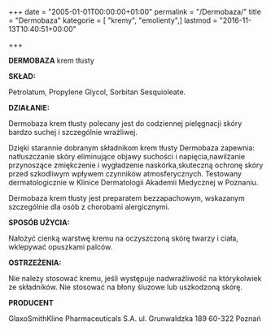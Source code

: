 +++
date = "2005-01-01T00:00:00+01:00"
permalink = "/Dermobaza/"
title = "Dermobaza"
kategorie = [ "kremy", "emolienty",]
lastmod = "2016-11-13T10:40:51+00:00"

+++

**DERMOBAZA** krem tłusty

**SKŁAD:**

Petrolatum, Propylene Glycol, Sorbitan Sesquioleate.

**DZIAŁANIE:**

Dermobaza krem tłusty polecany jest do codziennej pielęgnacji skóry bardzo suchej i szczególnie wrażliwej.

Dzięki starannie dobranym składnikom krem tłusty Dermobaza zapewnia: natłuszczanie skóry eliminujące objawy suchości i napięcia,nawilżanie przynoszące zmiękczenie i wygładzenie naskórka,skuteczną ochronę skóry przed szkodliwym wpływem czynników atmosferycznych. Testowany dermatologicznie w Klinice Dermatologii Akademii Medycznej w Poznaniu.

Dermobaza krem tłusty jest preparatem bezzapachowym, wskazanym szczególnie dla osób z chorobami alergicznymi.

**SPOSÓB UŻYCIA:**

Nałożyć cienką warstwę kremu na oczyszczoną skórę twarzy i ciała, wklepywać opuszkami palców.

**OSTRZEŻENIA:**

Nie należy stosować kremu, jeśli występuje nadwrażliwość na którykolwiek ze składników. Nie stosować na błony śluzowe lub uszkodzoną skórę.

**PRODUCENT**

GlaxoSmithKline Pharmaceuticals S.A. ul. Grunwaldzka 189 60-322 Poznań
